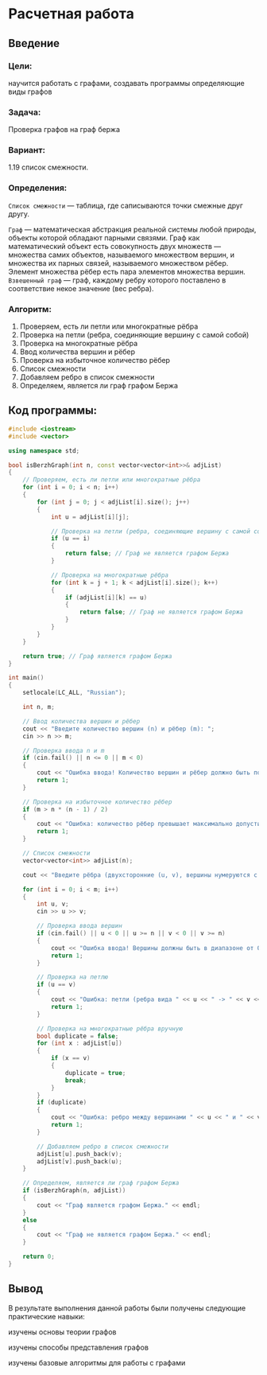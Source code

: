 # Расчетная работа 

## Введение

### Цели: 
научится работать с графами, создавать программы определяющие виды графов

### Задача: 
Проверка графов на граф бержа

### Вариант: 
1.19 список смежности.

### Определения:

`Список смежности` — таблица, где саписываются точки смежные друг другу.

`Граф` — математическая абстракция реальной системы любой природы, объекты которой обладают парными связями. Граф как математический объект есть совокупность двух множеств — множества самих объектов, называемого множеством вершин, и множества их парных связей, называемого множеством рёбер. Элемент множества рёбер есть пара элементов множества вершин.
`Взвешенный граф` — граф, каждому ребру которого поставлено в соответствие некое значение (вес ребра).
 
### Алгоритм:
1.  Проверяем, есть ли петли или многократные рёбра
2.  Проверка на петли (ребра, соединяющие вершину с самой собой)
3.  Проверка на многократные рёбра
4.  Ввод количества вершин и рёбер
5.  Проверка на избыточное количество рёбер
6.  Список смежности
7.  Добавляем ребро в список смежности
8.  Определяем, является ли граф графом Бержа
 ## Код программы:
```cpp
#include <iostream>
#include <vector>

using namespace std;

bool isBerzhGraph(int n, const vector<vector<int>>& adjList)
{
    // Проверяем, есть ли петли или многократные рёбра
    for (int i = 0; i < n; i++)
    {
        for (int j = 0; j < adjList[i].size(); j++)
        {
            int u = adjList[i][j];

            // Проверка на петли (ребра, соединяющие вершину с самой собой)
            if (u == i)
            {
                return false; // Граф не является графом Бержа
            }

            // Проверка на многократные рёбра
            for (int k = j + 1; k < adjList[i].size(); k++)
            {
                if (adjList[i][k] == u)
                {
                    return false; // Граф не является графом Бержа
                }
            }
        }
    }

    return true; // Граф является графом Бержа
}

int main()
{
    setlocale(LC_ALL, "Russian");

    int n, m;

    // Ввод количества вершин и рёбер
    cout << "Введите количество вершин (n) и рёбер (m): ";
    cin >> n >> m;

    // Проверка ввода n и m
    if (cin.fail() || n <= 0 || m < 0)
    {
        cout << "Ошибка ввода! Количество вершин и рёбер должно быть положительным." << endl;
        return 1;
    }

    // Проверка на избыточное количество рёбер
    if (m > n * (n - 1) / 2)
    {
        cout << "Ошибка: количество рёбер превышает максимально допустимое для простого графа." << endl;
        return 1;
    }

    // Список смежности
    vector<vector<int>> adjList(n);

    cout << "Введите рёбра (двухсторонние (u, v), вершины нумеруются с 0 до " << n - 1 << "):" << endl;

    for (int i = 0; i < m; i++)
    {
        int u, v;
        cin >> u >> v;

        // Проверка ввода вершин
        if (cin.fail() || u < 0 || u >= n || v < 0 || v >= n)
        {
            cout << "Ошибка ввода! Вершины должны быть в диапазоне от 0 до " << n - 1 << "." << endl;
            return 1;
        }

        // Проверка на петлю
        if (u == v)
        {
            cout << "Ошибка: петли (ребра вида " << u << " -> " << v << ") недопустимы для графа Бержа." << endl;
            return 1;
        }

        // Проверка на многократные рёбра вручную
        bool duplicate = false;
        for (int x : adjList[u])
        {
            if (x == v)
            {
                duplicate = true;
                break;
            }
        }
        if (duplicate)
        {
            cout << "Ошибка: ребро между вершинами " << u << " и " << v << " уже существует." << endl;
            return 1;
        }

        // Добавляем ребро в список смежности
        adjList[u].push_back(v);
        adjList[v].push_back(u);
    }

    // Определяем, является ли граф графом Бержа
    if (isBerzhGraph(n, adjList))
    {
        cout << "Граф является графом Бержа." << endl;
    }
    else
    {
        cout << "Граф не является графом Бержа." << endl;
    }

    return 0;
}

```

  
 ## Вывод
 В результате выполнения данной работы были получены следующие практические навыки:
 
изучены основы теории графов

изучены способы представления графов

изучены базовые алгоритмы для работы с графами
